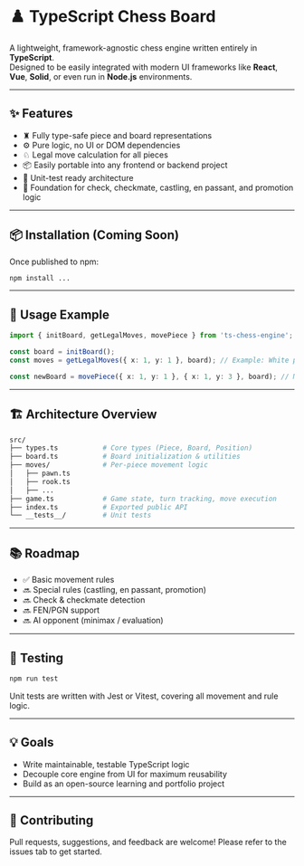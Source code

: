 # ♟️ TypeScript Chess Board

A lightweight, framework-agnostic chess engine written entirely in **TypeScript**.  
Designed to be easily integrated with modern UI frameworks like **React**, **Vue**, **Solid**, or even run in **Node.js** environments.

---

## ✨ Features

- ♜ Fully type-safe piece and board representations
- ⚙️ Pure logic, no UI or DOM dependencies
- ♘ Legal move calculation for all pieces
- 📦 Easily portable into any frontend or backend project
- 🧪 Unit-test ready architecture
- 🧠 Foundation for check, checkmate, castling, en passant, and promotion logic

---

## 📦 Installation (Coming Soon)

Once published to npm:

```bash
npm install ...
```

---

## 🧰 Usage Example
```typescript
import { initBoard, getLegalMoves, movePiece } from 'ts-chess-engine';

const board = initBoard();
const moves = getLegalMoves({ x: 1, y: 1 }, board); // Example: White pawn at b2

const newBoard = movePiece({ x: 1, y: 1 }, { x: 1, y: 3 }, board); // Move pawn to b4
```

---

## 🏗️ Architecture Overview
```bash
src/
├── types.ts           # Core types (Piece, Board, Position)
├── board.ts           # Board initialization & utilities
├── moves/             # Per-piece movement logic
│   ├── pawn.ts
│   ├── rook.ts
│   ├── ...
├── game.ts            # Game state, turn tracking, move execution
├── index.ts           # Exported public API
└── __tests__/         # Unit tests
```

---

 ## 📚 Roadmap

- ✅ Basic movement rules
- 🔜 Special rules (castling, en passant, promotion)
- 🔜 Check & checkmate detection
- 🔜 FEN/PGN support
- 🔜 AI opponent (minimax / evaluation)

---

## 🧪 Testing
```bash
npm run test
```
Unit tests are written with Jest or Vitest, covering all movement and rule logic.

---

## 💡 Goals
- Write maintainable, testable TypeScript logic
- Decouple core engine from UI for maximum reusability
- Build as an open-source learning and portfolio project

---

## 🤝 Contributing
Pull requests, suggestions, and feedback are welcome!
Please refer to the issues tab to get started.

